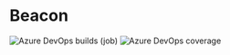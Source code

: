 # Beacon

![Azure DevOps builds (job)](https://img.shields.io/azure-devops/build/BeaconLMS/Beacon/7?logo=azuredevops)
![Azure DevOps coverage](https://img.shields.io/azure-devops/coverage/BeaconLMS/Beacon/7/main?&label=coverage&logo=azuredevops)
